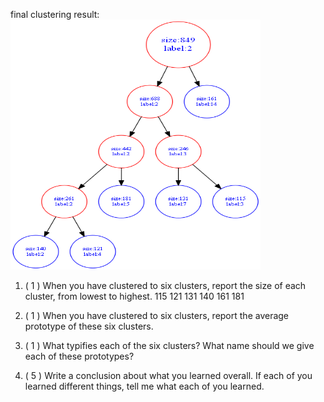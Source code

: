 final clustering result:
<img src="HW7.png" title="final result" width="400" height="400" />

1. ( 1 ) When you have clustered to six clusters, report the size of each cluster, from lowest to highest. 
115 121 131 140 161 181 

2. ( 1 ) When you have clustered to six clusters, report the average prototype of these six clusters.

3. ( 1 ) What typifies each of the six clusters?  What name should we give each of these prototypes? 

6. ( 5 ) Write a conclusion about what you learned overall.   If each of you learned different things, tell me what each of you learned. 